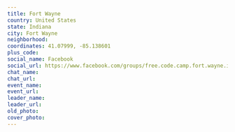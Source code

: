 ```yaml
---
title: Fort Wayne
country: United States
state: Indiana
city: Fort Wayne
neighborhood: 
coordinates: 41.07999, -85.138601
plus_code:
social_name: Facebook
social_url: https://www.facebook.com/groups/free.code.camp.fort.wayne.in
chat_name:
chat_url:
event_name:
event_url:
leader_name:
leader_url:
old_photo: 
cover_photo:
---
```

